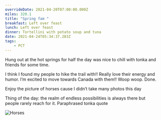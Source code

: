 ```yaml
---
overrideDate: 2021-04-20T07:00:00.000Z
miles: 320.1
title: "Spring fam "
breakfast: Left over feast
lunch: Left over feast
dinner: Tortellini with potato soup and tuna
date: 2021-04-24T05:34:37.283Z
tags: 
    - PCT
---
```

Hung out at the hot springs for half the day was nice to chill with tonka and friends for some time.

I think I found my people to hike the trail with!! Really love their energy and humor. I’m excited to move towards Canada with them!! Woop woop. Done.

Enjoy the picture of horses cause I didn’t take many photos this day

Thing of the day: the realm of endless possibilities is always there but people rarely reach for it. Paraphrased tonka quote 

![Horses](5ec0dd63-5654-4e7c-a1f8-e1b96a8abeb0.jpeg "Horses")